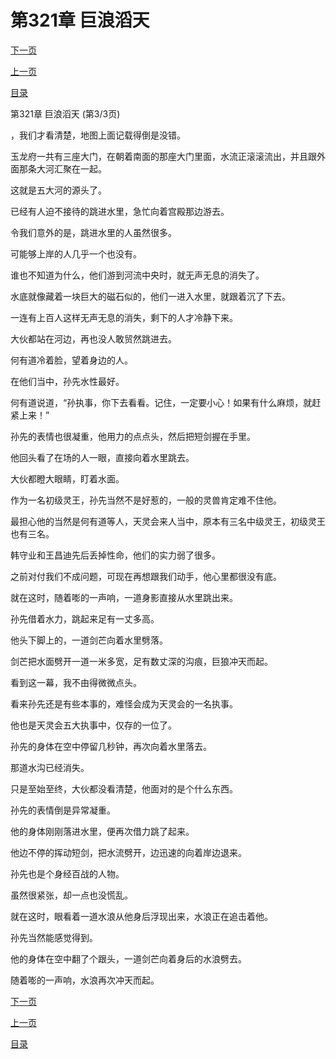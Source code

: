 <h1>第321章   巨浪滔天</h1>
            <div><p><a href="./963_%E7%AC%AC322%E7%AB%A0_%E4%B8%87%E7%82%B9%E9%93%B6%E7%81%AF.md">下一页</a></p><p><a href="./961_%E7%AC%AC321%E7%AB%A0_%E5%B7%A8%E6%B5%AA%E6%BB%94%E5%A4%A9.md">上一页</a></p><p><a href="../">目录</a></p></div>
            <div><p>第321章   巨浪滔天 (第3/3页)</p><p>，我们才看清楚，地图上面记载得倒是没错。</p><p>玉龙府一共有三座大门，在朝着南面的那座大门里面，水流正滚滚流出，并且跟外面那条大河汇聚在一起。</p><p>这就是五大河的源头了。</p><p>已经有人迫不接待的跳进水里，急忙向着宫殿那边游去。</p><p>令我们意外的是，跳进水里的人虽然很多。</p><p>可能够上岸的人几乎一个也没有。</p><p>谁也不知道为什么，他们游到河流中央时，就无声无息的消失了。</p><p>水底就像藏着一块巨大的磁石似的，他们一进入水里，就跟着沉了下去。</p><p>一连有上百人这样无声无息的消失，剩下的人才冷静下来。</p><p>大伙都站在河边，再也没人敢贸然跳进去。</p><p>何有道冷着脸，望着身边的人。</p><p>在他们当中，孙先水性最好。</p><p>何有道说道，“孙执事，你下去看看。记住，一定要小心！如果有什么麻烦，就赶紧上来！”</p><p>孙先的表情也很凝重，他用力的点点头，然后把短剑握在手里。</p><p>他回头看了在场的人一眼，直接向着水里跳去。</p><p>大伙都瞪大眼睛，盯着水面。</p><p>作为一名初级灵王，孙先当然不是好惹的，一般的灵兽肯定难不住他。</p><p>最担心他的当然是何有道等人，天灵会来人当中，原本有三名中级灵王，初级灵王也有三名。</p><p>韩守业和王昌迪先后丢掉性命，他们的实力弱了很多。</p><p>之前对付我们不成问题，可现在再想跟我们动手，他心里都很没有底。</p><p>就在这时，随着嘭的一声响，一道身影直接从水里跳出来。</p><p>孙先借着水力，跳起来足有一丈多高。</p><p>他头下脚上的，一道剑芒向着水里劈落。</p><p>剑芒把水面劈开一道一米多宽，足有数丈深的沟痕，巨狼冲天而起。</p><p>看到这一幕，我不由得微微点头。</p><p>看来孙先还是有些本事的，难怪会成为天灵会的一名执事。</p><p>他也是天灵会五大执事中，仅存的一位了。</p><p>孙先的身体在空中停留几秒钟，再次向着水里落去。</p><p>那道水沟已经消失。</p><p>只是至始至终，大伙都没看清楚，他面对的是个什么东西。</p><p>孙先的表情倒是异常凝重。</p><p>他的身体刚刚落进水里，便再次借力跳了起来。</p><p>他边不停的挥动短剑，把水流劈开，边迅速的向着岸边退来。</p><p>孙先也是个身经百战的人物。</p><p>虽然很紧张，却一点也没慌乱。</p><p>就在这时，眼看着一道水浪从他身后浮现出来，水浪正在追击着他。</p><p>孙先当然能感觉得到。</p><p>他的身体在空中翻了个跟头，一道剑芒向着身后的水浪劈去。</p><p>随着嘭的一声响，水浪再次冲天而起。</p></div>
            <div><p><a href="./963_%E7%AC%AC322%E7%AB%A0_%E4%B8%87%E7%82%B9%E9%93%B6%E7%81%AF.md">下一页</a></p><p><a href="./961_%E7%AC%AC321%E7%AB%A0_%E5%B7%A8%E6%B5%AA%E6%BB%94%E5%A4%A9.md">上一页</a></p><p><a href="../">目录</a></p></div>